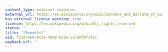 ```yaml
---
content_type: external-resource
external_url: https://en.wikisource.org/wiki/Sonnets_and_Ballate_of_Guido_Cavalcanti/Sonnets
has_external_license_warning: true
license: https://en.wikipedia.org/wiki/All_rights_reserved
status: ''
title: '*Sonnets*'
uid: f21d7460-9c3a-48a0-83aa-51ca0f8f1f2c
wayback_url: ''
---
```

